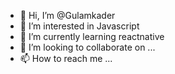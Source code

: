 - 👋 Hi, I’m @Gulamkader
- 👀 I’m interested in Javascript
- 🌱 I’m currently learning reactnative
- 💞️ I’m looking to collaborate on ...
- 📫 How to reach me ...

<!---
Gulamkadir/Gulamkadir is a ✨ special ✨ repository because its `README.md` (this file) appears on your GitHub profile.
You can click the Preview link to take a look at your changes.
--->
